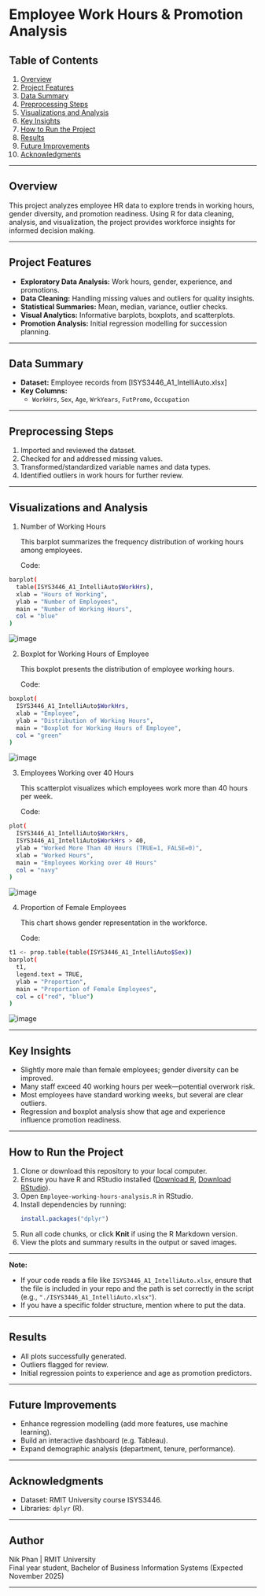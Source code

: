 # Employee Work Hours & Promotion Analysis

## Table of Contents
1. [Overview](#overview)
2. [Project Features](#project-features)
3. [Data Summary](#data-summary)
4. [Preprocessing Steps](#preprocessing-steps)
5. [Visualizations and Analysis](#visualizations-and-analysis)
6. [Key Insights](#key-insights)
7. [How to Run the Project](#how-to-run-the-project)
8. [Results](#results)
9. [Future Improvements](#future-improvements)
10. [Acknowledgments](#acknowledgments)

---

## Overview
This project analyzes employee HR data to explore trends in working hours, gender diversity, and promotion readiness. Using R for data cleaning, analysis, and visualization, the project provides workforce insights for informed decision making.

---

## Project Features
- **Exploratory Data Analysis:** Work hours, gender, experience, and promotions.
- **Data Cleaning:** Handling missing values and outliers for quality insights.
- **Statistical Summaries:** Mean, median, variance, outlier checks.
- **Visual Analytics:** Informative barplots, boxplots, and scatterplots.
- **Promotion Analysis:** Initial regression modelling for succession planning.

---

## Data Summary
- **Dataset:** Employee records from [ISYS3446_A1_IntelliAuto.xlsx]
- **Key Columns:**
    - `WorkHrs`, `Sex`, `Age`, `WrkYears`, `FutPromo`, `Occupation`

---

## Preprocessing Steps
1. Imported and reviewed the dataset.
2. Checked for and addressed missing values.
3. Transformed/standardized variable names and data types.
4. Identified outliers in work hours for further review.

---

## Visualizations and Analysis

1. Number of Working Hours
   
   This barplot summarizes the frequency distribution of working hours among employees.

   Code:
```bash
barplot(
  table(ISYS3446_A1_IntelliAuto$WorkHrs),
  xlab = "Hours of Working",
  ylab = "Number of Employees",
  main = "Number of Working Hours",
  col = "blue"
)
```
   
![image](https://github.com/user-attachments/assets/d3d171eb-fc38-47a1-a8a4-f2d5e679d2ee)


2. Boxplot for Working Hours of Employee
   
   This boxplot presents the distribution of employee working hours.

   Code:
```bash
boxplot(
  ISYS3446_A1_IntelliAuto$WorkHrs,
  xlab = "Employee",
  ylab = "Distribution of Working Hours",
  main = "Boxplot for Working Hours of Employee",
  col = "green"
)
```
   
![image](https://github.com/user-attachments/assets/99442fc0-4a8a-4398-9175-4b041de3624f)

 
3. Employees Working over 40 Hours
   
   This scatterplot visualizes which employees work more than 40 hours per week.

   Code:
```bash
plot(
  ISYS3446_A1_IntelliAuto$WorkHrs,
  ISYS3446_A1_IntelliAuto$WorkHrs > 40,
  ylab = "Worked More Than 40 Hours (TRUE=1, FALSE=0)",
  xlab = "Worked Hours",
  main = "Employees Working over 40 Hours"
  col = "navy"
)
```
   
![image](https://github.com/user-attachments/assets/1f937705-92c8-44a2-ab80-522769f47161)


4. Proportion of Female Employees

   This chart shows gender representation in the workforce.

   Code:
```bash
t1 <- prop.table(table(ISYS3446_A1_IntelliAuto$Sex))
barplot(
  t1,
  legend.text = TRUE,
  ylab = "Proportion",
  main = "Proportion of Female Employees",
  col = c("red", "blue")
)
```
   
![image](https://github.com/user-attachments/assets/e4d174f6-9af2-403e-b257-1f0276248b53)

---

## Key Insights
- Slightly more male than female employees; gender diversity can be improved.
- Many staff exceed 40 working hours per week—potential overwork risk.
- Most employees have standard working weeks, but several are clear outliers.
- Regression and boxplot analysis show that age and experience influence promotion readiness.

---

## How to Run the Project

1. Clone or download this repository to your local computer.
2. Ensure you have R and RStudio installed ([Download R](https://cran.r-project.org/), [Download RStudio](https://posit.co/download/rstudio-desktop/)).
3. Open `Employee-working-hours-analysis.R` in RStudio.
4. Install dependencies by running:
    ```r
    install.packages("dplyr")
    ```
5. Run all code chunks, or click **Knit** if using the R Markdown version.
6. View the plots and summary results in the output or saved images.

---

**Note:**  
- If your code reads a file like `ISYS3446_A1_IntelliAuto.xlsx`, ensure that the file is included in your repo and the path is set correctly in the script (e.g., `"./ISYS3446_A1_IntelliAuto.xlsx"`).
- If you have a specific folder structure, mention where to put the data.

---

## Results
- All plots successfully generated.
- Outliers flagged for review.
- Initial regression points to experience and age as promotion predictors.

---

## Future Improvements
- Enhance regression modelling (add more features, use machine learning).
- Build an interactive dashboard (e.g. Tableau).
- Expand demographic analysis (department, tenure, performance).

---

## Acknowledgments
- Dataset: RMIT University course ISYS3446.
- Libraries: `dplyr` (R).
---

## Author

Nik Phan | RMIT University  
Final year student, Bachelor of Business Information Systems (Expected November 2025)

---

